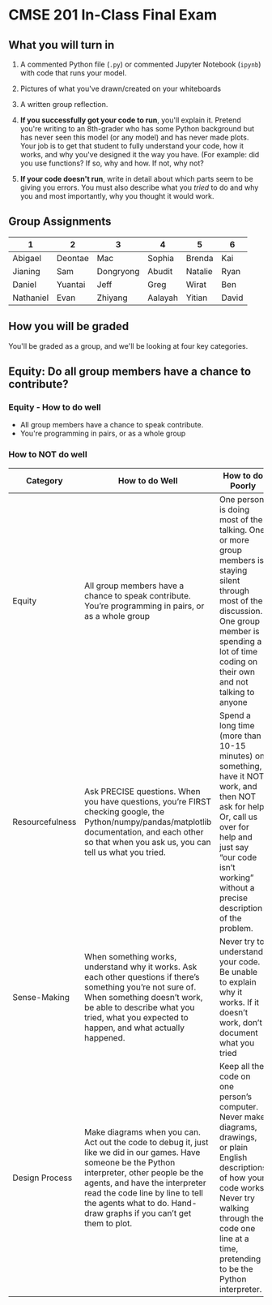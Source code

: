# CMSE 201 In-Class Final Exam

## What you will turn in

1. A commented Python file (`.py`) or commented Jupyter Notebook (`ipynb`) with code that runs your model.
2. Pictures of what you've drawn/created on your whiteboards
3. A written group reflection.

  1. **If you successfully got your code to run**, you'll explain it. Pretend you're writing to an 8th-grader who has some Python background but has never seen this model (or any model) and has never made plots. Your job is to get that student to fully understand your code, how it works, and why you've designed it the way you have. (For example: did you use functions? If so, why and how. If not, why not?
  2. **If your code doesn't run**, write in detail about which parts seem to be giving you errors. You must also describe what you _tried_ to do and why you and most importantly, why you thought it would work.

## Group Assignments

| 1         | 2       | 3         | 4       | 5       | 6
| --------- | ------- | --------- | ------- | ------- | -----
| Abigael   | Deontae | Mac       | Sophia  | Brenda  | Kai
| Jianing   | Sam     | Dongryong | Abudit  | Natalie | Ryan
| Daniel    | Yuantai | Jeff      | Greg    | Wirat   | Ben
| Nathaniel | Evan    | Zhiyang   | Aalayah | Yitian  | David

## How you will be graded

You'll be graded as a group, and we'll be looking at four key categories.

## Equity: Do all group members have a chance to contribute?

### Equity - How to do well

- All group members have a chance to speak contribute.
- You're programming in pairs, or as a whole group

### How to NOT do well

 Category        | How to do **Well**                                                                                                                                                                                                                         | How to do **Poorly**
 ----------------|--------------------------------------------------------------------------------------------------------------------------------------------------------------------------------------------------------------------------------------------|---------------------
Equity          | All group members have a chance to speak contribute. You’re programming in pairs, or as a whole group | One person is doing most of the talking. One or more group members is staying silent through most of the discussion. One group member is spending a lot of time coding on their own and not talking to anyone
 Resourcefulness | Ask PRECISE questions. When you have questions, you’re FIRST checking google, the Python/numpy/pandas/matplotlib documentation, and each other so that when you ask us, you can tell us what you tried.                                    | Spend a long time (more than 10-15 minutes) on something, have it NOT work, and then NOT ask for help. Or, call us over for help and just say “our code isn’t working” without a precise description of the problem.
 Sense-Making    | When something works, understand why it works. Ask each other questions if there’s something you’re not sure of. When something doesn’t work, be able to describe what you tried, what you expected to happen, and what actually happened. | Never try to understand your code. Be unable to explain why it works. If it doesn’t work, don’t document what you tried
 Design Process  | Make diagrams when you can. Act out the code to debug it, just like we did in our games. Have someone be the Python interpreter, other people be the agents, and have the interpreter read the code line by line to tell the agents what to do. Hand-draw graphs if you can’t get them to plot. | Keep all the code on one person’s computer. Never make diagrams, drawings, or plain English descriptions of how your code works. Never try walking through the code one line at a time, pretending to be the Python interpreter.
